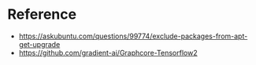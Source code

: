 # Reference
- https://askubuntu.com/questions/99774/exclude-packages-from-apt-get-upgrade
- https://github.com/gradient-ai/Graphcore-Tensorflow2
